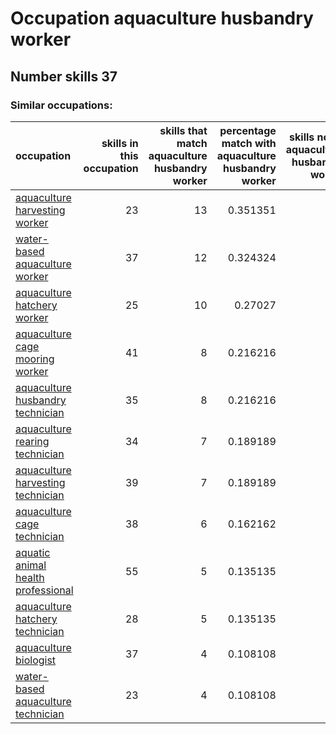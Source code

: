 # Occupation aquaculture husbandry worker
## Number skills 37
### Similar occupations:
| occupation                                                                  |   skills in this occupation |   skills that match aquaculture husbandry worker |   percentage match with aquaculture husbandry worker |   skills not in aquaculture husbandry worker |
|:----------------------------------------------------------------------------|----------------------------:|-------------------------------------------------:|-----------------------------------------------------:|---------------------------------------------:|
| [aquaculture harvesting worker](aquaculture_harvesting_worker.md)           |                          23 |                                               13 |                                             0.351351 |                                           10 |
| [water-based aquaculture worker](water-based_aquaculture_worker.md)         |                          37 |                                               12 |                                             0.324324 |                                           25 |
| [aquaculture hatchery worker](aquaculture_hatchery_worker.md)               |                          25 |                                               10 |                                             0.27027  |                                           15 |
| [aquaculture cage mooring worker](aquaculture_cage_mooring_worker.md)       |                          41 |                                                8 |                                             0.216216 |                                           33 |
| [aquaculture husbandry technician](aquaculture_husbandry_technician.md)     |                          35 |                                                8 |                                             0.216216 |                                           27 |
| [aquaculture rearing technician](aquaculture_rearing_technician.md)         |                          34 |                                                7 |                                             0.189189 |                                           27 |
| [aquaculture harvesting technician](aquaculture_harvesting_technician.md)   |                          39 |                                                7 |                                             0.189189 |                                           32 |
| [aquaculture cage technician](aquaculture_cage_technician.md)               |                          38 |                                                6 |                                             0.162162 |                                           32 |
| [aquatic animal health professional](aquatic_animal_health_professional.md) |                          55 |                                                5 |                                             0.135135 |                                           50 |
| [aquaculture hatchery technician](aquaculture_hatchery_technician.md)       |                          28 |                                                5 |                                             0.135135 |                                           23 |
| [aquaculture biologist](aquaculture_biologist.md)                           |                          37 |                                                4 |                                             0.108108 |                                           33 |
| [water-based aquaculture technician](water-based_aquaculture_technician.md) |                          23 |                                                4 |                                             0.108108 |                                           19 |
